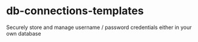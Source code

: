 # db-connections-templates
Securely store and manage username / password credentials either in your own database
